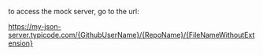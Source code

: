 to access the mock server, go to the url:

https://my-json-server.typicode.com/{GithubUserName}/{RepoName}/{FileNameWithoutExtension}
